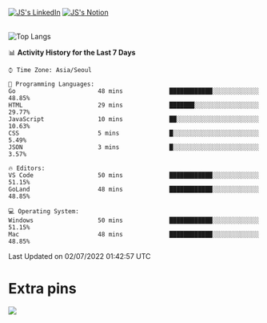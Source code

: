 
[![JS's LinkedIn](https://img.shields.io/badge/LinkedIn-blue?style=for-the-badge&logo=linkedin)](https://www.linkedin.com/in/jaeseung-lee-5a2a32139/) 
[![JS's Notion](https://img.shields.io/badge/Notion-black?style=for-the-badge&logo=notion)](https://bit.ly/ljswiki1) <br><br>
<!-- ![JS's GitHub stats](https://github-readme-stats-lemon-five.vercel.app/api?username=tkxkd0159&hide=contribs,prs,stars,issues&show_icons=true&theme=react&include_all_commits=true)   -->
![Top Langs](https://github-readme-stats-lemon-five.vercel.app/api/top-langs/?username=tkxkd0159&layout=compact&hide=jupyter%20notebook,scss,html,css&langs_count=10)  


<!--START_SECTION:waka-->
📊 **Activity History for the Last 7 Days** 

```text
⌚︎ Time Zone: Asia/Seoul

💬 Programming Languages: 
Go                       48 mins             ████████████░░░░░░░░░░░░░   48.85% 
HTML                     29 mins             ███████░░░░░░░░░░░░░░░░░░   29.77% 
JavaScript               10 mins             ██░░░░░░░░░░░░░░░░░░░░░░░   10.63% 
CSS                      5 mins              █░░░░░░░░░░░░░░░░░░░░░░░░   5.49% 
JSON                     3 mins              █░░░░░░░░░░░░░░░░░░░░░░░░   3.57%

🔥 Editors: 
VS Code                  50 mins             ████████████░░░░░░░░░░░░░   51.15% 
GoLand                   48 mins             ████████████░░░░░░░░░░░░░   48.85%

💻 Operating System: 
Windows                  50 mins             ████████████░░░░░░░░░░░░░   51.15% 
Mac                      48 mins             ████████████░░░░░░░░░░░░░   48.85%

```


 Last Updated on 02/07/2022 01:42:57 UTC
<!--END_SECTION:waka-->

# Extra pins
<!-- <a href="https://github.com/tkxkd0159/go-chain">
  <img align="center" src="https://github-readme-stats-lemon-five.vercel.app/api/pin/?username=tkxkd0159&repo=go-chain&theme=react" />
</a> -->
<a href="https://github.com/tkxkd0159/dsalgo">
  <img align="center" src="https://github-readme-stats-lemon-five.vercel.app/api/pin/?username=tkxkd0159&repo=dsalgo&theme=react" />
</a>

<!---
- 🔭 I’m currently working on ...
- 🌱 I’m currently learning blockchain and distributed network
- 👯 I’m looking to collaborate on ...
- 🤔 I’m looking for help with ...
- 💬 Ask me about ...
- 📫 How to reach me: ...
- 😄 Pronouns: ...
- ⚡ Fun fact: ...
-->
